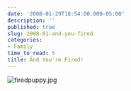 ```yaml
---
date: '2008-01-29T18:54:00.000-05:00'
description: ''
published: true
slug: 2008-01-and-you-fired
categories:
- Family
time_to_read: 5
title: And You're Fired!
---
```


![firedpuppy.jpg](firedpuppy.jpg)</a>
